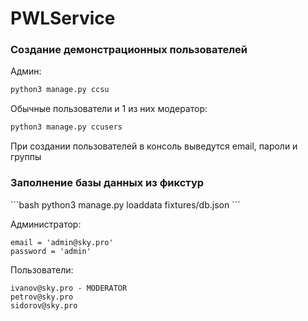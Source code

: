# PWLService

<h3>Cоздание демонстрационных пользователей</h3>

Админ:
```bash
python3 manage.py ccsu 
```
Обычные пользователи и 1 из них модератор:
```bash
python3 manage.py ccusers 
```
При создании пользователей в консоль выведутся email, пароли и группы

<h3>Заполнение базы данных из фикстур</h3>
```bash
python3 manage.py loaddata fixtures/db.json
```

Администратор:
```
email = 'admin@sky.pro'
password = 'admin'
```
Пользователи:
```
ivanov@sky.pro - MODERATOR
petrov@sky.pro
sidorov@sky.pro
```
